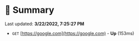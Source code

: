 # 📖 Summary
Last updated: **3/22/2022, 7:25:27 PM**

- `GET` [https://google.com](https://google.com) - **Up** (153ms)
